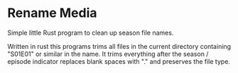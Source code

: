 # Rename Media

Simple little Rust program to clean up season file names.

Written in rust this programs trims all files in the current directory containing "S01E01" or similar in the name. 
It trims everything after the season / episode indicator replaces blank spaces with "." and preserves the file type. 

